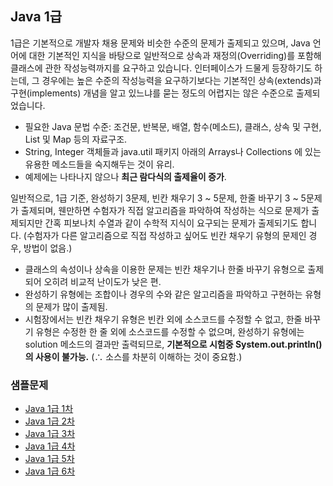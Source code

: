 ## Java 1급

1급은 기본적으로 개발자 채용 문제와 비슷한 수준의 문제가 출제되고 있으며, Java 언어에 대한 기본적인 지식을 바탕으로 일반적으로 상속과 재정의(Overriding)를 포함해
클래스에 관한 작성능력까지를 요구하고 있습니다. 인터페이스가 드물게 등장하기도 하는데, 그 경우에는 높은 수준의 작성능력을 요구하기보다는 기본적인 상속(extends)과 구현(implements) 개념을 알고 있느냐를 묻는 정도의 어렵지는 않은 수준으로 출제되었습니다.

* 필요한 Java 문법 수준: 조건문, 반복문, 배열, 함수(메소드), 클래스, 상속 및 구현, List 및 Map 등의 자료구조.
* String, Integer 객체들과 java.util 패키지 아래의 Arrays나 Collections 에 있는 유용한 메소드들을 숙지해두는 것이 유리.
* 예제에는 나타나지 않으나 <b>최근 람다식의 출제율이 증가</b>.

일반적으로, 1급 기준, 완성하기 3문제, 빈칸 채우기 3 ~ 5문제, 한줄 바꾸기 3 ~ 5문제가 출제되며, 웬만하면 수험자가 직접 알고리즘을 파악하여 작성하는 식으로 문제가 출제되지만
간혹 피보나치 수열과 같이 수학적 지식이 요구되는 문제가 출제되기도 합니다.
(수험자가 다른 알고리즘으로 직접 작성하고 싶어도 빈칸 채우기 유형의 문제인 경우, 방법이 없음.)

* 클래스의 속성이나 상속을 이용한 문제는 빈칸 채우기나 한줄 바꾸기 유형으로 출제되어 오히려 비교적 난이도가 낮은 편.
* 완성하기 유형에는 조합이나 경우의 수와 같은 알고리즘을 파악하고 구현하는 유형의 문제가 많이 출제됨.
* 시험장에서는 빈칸 채우기 유형은 빈칸 외에 소스코드를 수정할 수 없고, 한줄 바꾸기 유형은 수정한 한 줄 외에 소스코드를 수정할 수 없으며, 완성하기 유형에는 solution 메소드의 결과만 출력되므로, <b>기본적으로 시험중 System.out.println() 의 사용이 불가능.</b> (∴ 소스를 차분히 이해하는 것이 중요함.)

### 샘플문제

* [Java 1급 1차](./ex_1st_01/ "Java 1급 1차")
* [Java 1급 2차](./ex_1st_02/ "Java 1급 2차")
* [Java 1급 3차](./ex_1st_03/ "Java 1급 3차")
* [Java 1급 4차](./ex_1st_04/ "Java 1급 4차")
* [Java 1급 5차](./ex_1st_05/ "Java 1급 5차")
* [Java 1급 6차](./ex_1st_06/ "Java 1급 6차")
